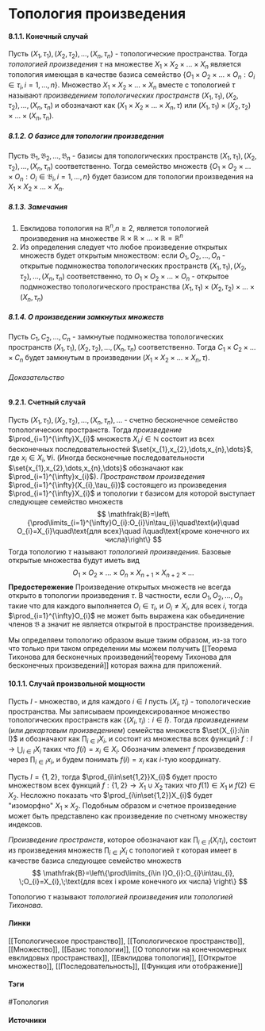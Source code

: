 # Топология произведения
#### 8.1.1. Конечный случай
Пусть $(X_{1},\tau_{1}),(X_{2},\tau_{2}),\dots,(X_{n},\tau_{n})$ - топологические пространства. Тогда *топологией произведения* $\tau$ на множестве $X_{1}\times X_{2}\times\dots\times X_{n}$ является топология имеющая в качестве базиса семейство $\left\{O_{1}\times O_{2}\times\dots\times O_{n}:O_{i}\in\tau_{i},i=1,\dots,n\right\}$. Множество $X_{1}\times X_{2}\times\dots\times X_{n}$ вместе с топологией $\tau$ называют *произведением топологических пространств* $(X_{1},\tau_{1}),(X_{2},\tau_{2}),\dots,(X_{n},\tau_{n})$ и обозначают как $(X_{1}\times X_{2}\times\dots\times X_{n},\tau)$ или $(X_{1},\tau_{1})\times(X_{2},\tau_{2})\times\dots\times(X_{n},\tau_{n})$.

##### 8.1.2. О базисе для топологии произведения
Пусть $\mathfrak{B}_{1},\mathfrak{B}_{2},\dots,\mathfrak{B}_{n}$ - базисы для топологических пространств $(X_{1},\tau_{1}),(X_{2},\tau_{2}),\dots,(X_{n},\tau_{n})$ соответственно. Тогда семейство множеств $\left\{O_{1}\times O_{2}\times\dots\times O_{n}:O_{i}\in\mathfrak{B}_{i},i=1,\dots,n\right\}$ будет базисом для топологии произведения на $X_{1}\times X_{2}\times\dots\times X_{n}$.

##### 8.1.3. Замечания
1. Евклидова топология на $\mathbb{R}^{n}$,$n\ge2$, является топологией произведения на множестве $\mathbb{R}\times\mathbb{R}\times\dots\times\mathbb{R}=\mathbb{R}^{n}$
2. Из определения следует что любое произведение открытых множеств будет открытым множеством: если $O_{1},O_{2},\dots,O_{n}$ - открытые подмножества топологических пространств $(X_{1},\tau_{1}),(X_{2},\tau_{2}),\dots,(X_{n},\tau_{n})$ соответственно, то $O_{1}\times O_{2}\times\dots\times O_{n}$ - открытое подмножество топологического пространства $(X_{1},\tau_{1})\times(X_{2},\tau_{2})\times\dots\times(X_{n},\tau_{n})$

##### 8.1.4. О произведении замкнутых множеств
Пусть $C_{1},C_{2},\dots,C_{n}$ - замкнутые подмножества топологических пространств $(X_{1},\tau_{1}),(X_{2},\tau_{2}),\dots,(X_{n},\tau_{n})$ соответственно. Тогда $C_{1}\times C_{2}\times\dots\times C_{n}$ будет замкнутым в произведении $(X_{1}\times X_{2}\times\dots\times X_{n},\tau)$.
###### Доказательство
#### 9.2.1. Счетный случай
Пусть $(X_{1},\tau_{1}),(X_{2},\tau_{2}),\dots,(X_{n},\tau_{n}),\dots$ - счетно бесконечное семейство топологических пространств. Тогда *произведение* $\prod_{i=1}^{\infty}X_{i}$ множеств $X_{i}$,$i\in\mathbb{N}$ состоит из всех бесконечных последовательностей $\set{x_{1},x_{2},\dots,x_{n},\dots}$, где $x_{i}\in X_{i},\forall i$. (Иногда бесконечные последовательности $\set{x_{1},x_{2},\dots,x_{n},\dots}$ обозначают как $\prod_{i=1}^{\infty}x_{i}$). *Пространством произведения* $\prod_{i=1}^{\infty}(X_{i},\tau_{i})$ состоящего из произведения $\prod_{i=1}^{\infty}X_{i}$ и топологии $\tau$ базисом для которой выступает следующее семейство множеств
$$
\mathfrak{B}=\left\{\prod\limits_{i=1}^{\infty}O_{i}:O_{i}\in\tau_{i}\quad\text{и}\quad O_{i}=X_{i}\quad\text{для всех}\quad i\quad\text{кроме конечного их числа}\right\}
$$
Тогда топологию $\tau$ называют *топологией произведения*.
Базовые открытые множества будут иметь вид
$$
O_{1}\times O_{2}\times\dots\times O_{n}\times X_{n+1}\times X_{n+2}\times\dots
$$
**Предостережение**
Произведение открытых множеств не всегда открыто в топологии произведения $\tau$. В частности, если $O_{1},O_{2},\dots,O_{n}$ такие что для каждого выполняется $O_{i}\in\tau_{i}$, и $O_{i}\ne X_{i}$, для всех $i$, тогда $\prod_{i=1}^{\infty}O_{i}$ не может быть выражена как обьединение членов $\mathfrak{B}$ а значит не является открытой в пространстве произведения.

Мы определяем топологию образом выше таким образом, из-за того что только при таком определении мы можем получить [[Теорема Тихонова для бесконечных произведений|теорему Тихонова для бесконечных произведений]] которая важна для приложений.
#### 10.1.1. Случай произвольной мощности
Пусть $I$ - множество, и для каждого $i\in I$ пусть $(X_{i},\tau_{i})$ - топологические пространства. Мы записываем проиндексированное множество топологических пространств как $\{(X_{i},\tau_{i}):i\in I\}$. Тогда *произведением* (или *декартовым произведением*) семейства множеств $\set{X_{i}:i\in I}$ и обозначают как $\prod_{i\in I}X_{i}$, и состоит из множества всех функций $f:I\to\bigcup_{i\in I}X_{i}$ таких что $f(i)=x_{i}\in X_{i}$. Обозначим элемент $f$ произведения через $\prod_{i\in I}x_{i}$, и будем понимать $f(i)=x_{i}$ как $i$-тую координату.

Пусть $I=\{1,2\}$, тогда $\prod_{i\in\set{1,2}}X_{i}$ будет просто множеством всех функций $f:\{1,2\}\to X_{1}\cup X_{2}$ таких что $f(1)\in X_{1}$ и $f(2)\in X_{2}$. Несложно показать что $\prod_{i\in\set{1,2}}X_{i}$ будет "изоморфно" $X_{1}\times X_{2}$. Подобным образом и счетное произведение может быть представлено как произведение по счетному множеству индексов.

*Произведение пространств*, которое обозначают как $\prod_{i\in I}(X_{i}\tau_{i})$, состоит из произведения множеств $\prod_{i\in I}X_{i}$ с топологией $\tau$ которая имеет в качестве базиса следующее семейство множеств
$$
\mathfrak{B}=\left\{\prod\limits_{i\in I}O_{i}:O_{i}\in\tau_{i}, \;O_{i}=X_{i},\;\text{для всех i кроме конечного их числа} \right\}
$$

Топологию $\tau$ называют *топологией произведения* или *топологией Тихонова*.
#### Линки
 [[Топологическое пространство]],
 [[Топологическое пространство]],
 [[Множество]],
 [[Базис топологии]],
 [[О топологии на конечномерных евклидовых пространствах]],
 [[Евклидова топология]],
 [[Открытое множество]],
 [[Последовательность]],
 [[Функция или отображение]]
#### Тэги
 #Топология 
#### Источники
